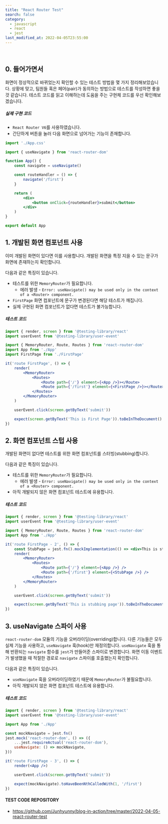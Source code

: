 ```yaml
---
title: "React Router Test"
search: false
category:
  - javascript
  - react
  - jest
last_modified_at: 2022-04-05T23:55:00
---
```


<br>

## 0. 들어가면서

화면이 정상적으로 바뀌었는지 확인할 수 있는 테스트 방법을 몇 가지 정리해보았습니다. 
상황에 맞고, 팀원들 혹은 페어(pair)가 동의하는 방법으로 테스트를 작성하면 좋을 것 같습니다. 
테스트 코드를 읽고 이해하는데 도움을 주는 구현체 코드를 우선 확인해보겠습니다. 

##### 실제 구현 코드
- `React Router V6`를 사용하였습니다.
- 간단하게 버튼을 눌러 다음 화면으로 넘어가는 기능이 존재합니다.

```jsx
import './App.css'

import { useNavigate } from 'react-router-dom'

function App() {
    const navigate = useNavigate()

    const routeHandler = () => {
        navigate('/first')
    }

    return (
        <div>
            <button onClick={routeHandler}>submit</button>
        </div>
    )
}

export default App
```

## 1. 개발된 화면 컴포넌트 사용

이미 개발된 화면이 있다면 이를 사용합니다. 
개발된 화면을 특정 지을 수 있는 문구가 화면에 존재하는지 확인합니다. 

다음과 같은 특징이 있습니다. 
- 테스트를 위한 `MemoryRouter`가 필요합니다.
    - 에러 발생 - `Error: useNavigate() may be used only in the context of a <Router> component.`
- `FirstPage` 화면 컴포넌트에 문구가 변경된다면 해당 테스트가 깨집니다.
- 실제 구현된 화면 컴포넌트가 없다면 테스트가 불가능합니다. 

##### 테스트 코드

```jsx
import { render, screen } from '@testing-library/react'
import userEvent from '@testing-library/user-event'

import { MemoryRouter, Route, Routes } from 'react-router-dom'
import App from './App'
import FirstPage from './FirstPage'

it('route FirstPage', () => {
    render(
        <MemoryRouter>
            <Routes>
                <Route path={'/'} element={<App />}></Route>
                <Route path={'/first'} element={<FirstPage />}></Route>
            </Routes>
        </MemoryRouter>
    )

    userEvent.click(screen.getByText('submit'))

    expect(screen.getByText('This is First Page')).toBeInTheDocument()
})
```

## 2. 화면 컴포넌트 스텁 사용

개발된 화면이 없다면 테스트를 위한 화면 컴포넌트를 스터빙(stubbing)합니다. 

다음과 같은 특징이 있습니다.
- 테스트를 위한 `MemoryRouter`가 필요합니다.
    - 에러 발생 - `Error: useNavigate() may be used only in the context of a <Router> component.`
- 아직 개발되지 않은 화면 컴포넌트 테스트에 유용합니다.

##### 테스트 코드

```jsx
import { render, screen } from '@testing-library/react'
import userEvent from '@testing-library/user-event'

import { MemoryRouter, Route, Routes } from 'react-router-dom'
import App from './App'

it('route FirstPage - 2', () => {
    const StubPage = jest.fn().mockImplementation(() => <div>This is stubbing page</div>)
    render(
        <MemoryRouter>
            <Routes>
                <Route path={'/'} element={<App />} />
                <Route path={'/first'} element={<StubPage />} />
            </Routes>
        </MemoryRouter>
    )

    userEvent.click(screen.getByText('submit'))

    expect(screen.getByText('This is stubbing page')).toBeInTheDocument()
})
```

## 3. useNavigate 스파이 사용

`react-router-dom` 모듈의 기능을 오버라이딩(overriding)합니다. 
다른 기능들은 모두 실제 기능을 사용하고, `useNavigate` 훅(hook)만 재정의합니다. 
`useNavigate` 훅을 통해 반환되는 `navigate` 함수를 `jest`가 만들어준 스파이로 변경합니다. 
화면 이동 이벤트가 발생했을 때 적절한 경로로 `navigate` 스파이를 호출했는지 확인합니다.

다음과 같은 특징이 있습니다.
- `useNavigate` 훅을 오버라이딩하였기 때문에 `MemoryRouter`가 불필요합니다.
- 아직 개발되지 않은 화면 컴포넌트 테스트에 유용합니다.

##### 테스트 코드

```jsx
import { render, screen } from '@testing-library/react'
import userEvent from '@testing-library/user-event'

import App from './App'

const mockNavigate = jest.fn()
jest.mock('react-router-dom', () => ({
    ...jest.requireActual('react-router-dom'),
    useNavigate: () => mockNavigate,
}))

it('route FirstPage - 3', () => {
    render(<App />)

    userEvent.click(screen.getByText('submit'))

    expect(mockNavigate).toHaveBeenNthCalledWith(1, '/first')
})
```

#### TEST CODE REPOSITORY
- <https://github.com/Junhyunny/blog-in-action/tree/master/2022-04-05-react-router-test>